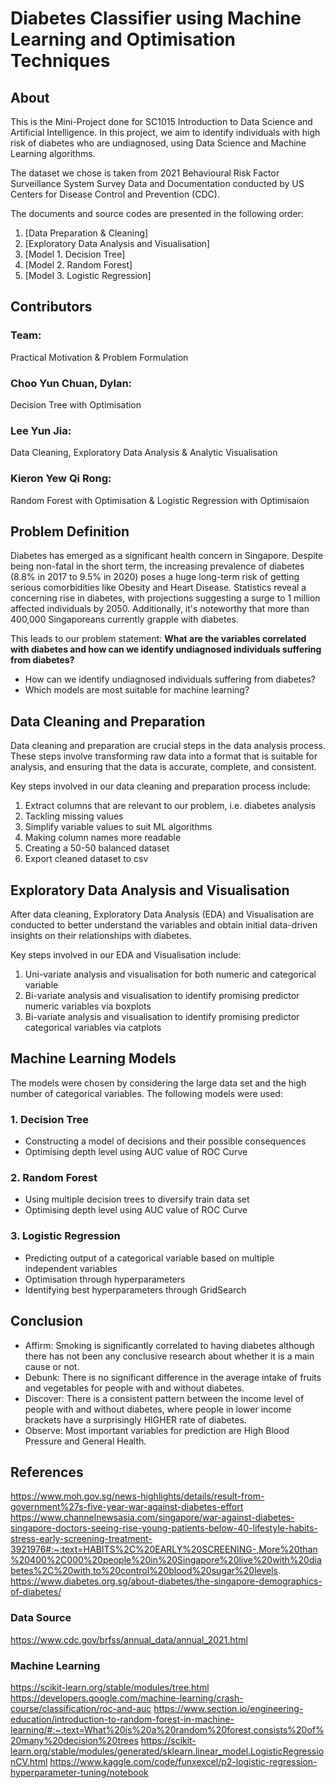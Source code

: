 # Diabetes Classifier using Machine Learning and Optimisation Techniques

## About
This is the Mini-Project done for SC1015 Introduction to Data Science and Artificial Intelligence. In this project, we aim to identify individuals with high risk of diabetes who are undiagnosed, using Data Science and Machine Learning algorithms. 

The dataset we chose is taken from 2021 Behavioural Risk Factor Surveillance System Survey Data and Documentation conducted by US Centers for Disease Control and Prevention (CDC).

The documents and source codes are presented in the following order:
1. [Data Preparation & Cleaning]
2. [Exploratory Data Analysis and Visualisation]
3. [Model 1. Decision Tree]
4. [Model 2. Random Forest]
5. [Model 3. Logistic Regression]

## Contributors
### Team:
Practical Motivation & Problem Formulation
### Choo Yun Chuan, Dylan:
Decision Tree with Optimisation
### Lee Yun Jia:
Data Cleaning, Exploratory Data Analysis & Analytic Visualisation
### Kieron Yew Qi Rong:
Random Forest with Optimisation & Logistic Regression with Optimisaion

## Problem Definition
Diabetes has emerged as a significant health concern in Singapore. Despite being non-fatal in the short term, the increasing prevalence of diabetes (8.8% in 2017 to 9.5% in 2020) poses a huge long-term risk of getting serious comorbidities like Obesity and Heart Disease. Statistics reveal a concerning rise in diabetes, with projections suggesting a surge to 1 million affected individuals by 2050. Additionally, it's noteworthy that more than 400,000 Singaporeans currently grapple with diabetes.

This leads to our problem statement: 
<b>What are the variables correlated with diabetes and how can we identify undiagnosed individuals suffering from diabetes?</b>
- How can we identify undiagnosed individuals suffering from diabetes?
- Which models are most suitable for machine learning?

## Data Cleaning and Preparation
<p>Data cleaning and preparation are crucial steps in the data analysis process. These steps involve transforming raw data into a format that is suitable for analysis, and ensuring that the data is accurate, complete, and consistent. </p>

Key steps involved in our data cleaning and preparation process include:
1. Extract columns that are relevant to our problem, i.e. diabetes analysis
2. Tackling missing values
3. Simplify variable values to suit ML algorithms
4. Making column names more readable 
5. Creating a 50-50 balanced dataset
6. Export cleaned dataset to csv

## Exploratory Data Analysis and Visualisation
After data cleaning, Exploratory Data Analysis (EDA) and Visualisation are conducted to better understand the variables and obtain initial data-driven insights on their relationships with diabetes.

Key steps involved in our EDA and Visualisation include:
1. Uni-variate analysis and visualisation for both numeric and categorical variable
2. Bi-variate analysis and visualisation to identify promising predictor numeric variables via boxplots
3. Bi-variate analysis and visualisation to identify promising predictor categorical variables via catplots

## Machine Learning Models
The models were chosen by considering the large data set and the high number of categorical variables. The following models were used:

### 1. Decision Tree
- Constructing a model of decisions and their possible consequences
- Optimising depth level using AUC value of ROC Curve

### 2. Random Forest
- Using multiple decision trees to diversify train data set 
- Optimising depth level using AUC value of ROC Curve

### 3. Logistic Regression
- Predicting output of a categorical variable based on multiple independent variables
- Optimisation through hyperparameters
- Identifying best hyperparameters through GridSearch

## Conclusion
- Affirm: Smoking is significantly correlated to having diabetes although there has not been any conclusive research about whether it is a main cause or not.
- Debunk: There is no significant difference in the average intake of fruits and vegetables for people with and without diabetes.
- Discover: There is a consistent pattern between the income level of people with and without diabetes, where people in lower income brackets have a surprisingly HIGHER rate of diabetes.
- Observe: Most important variables for prediction are High Blood Pressure and General Health.

## References
https://www.moh.gov.sg/news-highlights/details/result-from-government%27s-five-year-war-against-diabetes-effort
https://www.channelnewsasia.com/singapore/war-against-diabetes-singapore-doctors-seeing-rise-young-patients-below-40-lifestyle-habits-stress-early-screening-treatment-3921976#:~:text=HABITS%2C%20EARLY%20SCREENING-,More%20than%20400%2C000%20people%20in%20Singapore%20live%20with%20diabetes%2C%20with,to%20control%20blood%20sugar%20levels.
https://www.diabetes.org.sg/about-diabetes/the-singapore-demographics-of-diabetes/

### Data Source
https://www.cdc.gov/brfss/annual_data/annual_2021.html

### Machine Learning
https://scikit-learn.org/stable/modules/tree.html
https://developers.google.com/machine-learning/crash-course/classification/roc-and-auc
https://www.section.io/engineering-education/introduction-to-random-forest-in-machine-learning/#:~:text=What%20is%20a%20random%20forest,consists%20of%20many%20decision%20trees
https://scikit-learn.org/stable/modules/generated/sklearn.linear_model.LogisticRegressionCV.html
https://www.kaggle.com/code/funxexcel/p2-logistic-regression-hyperparameter-tuning/notebook

